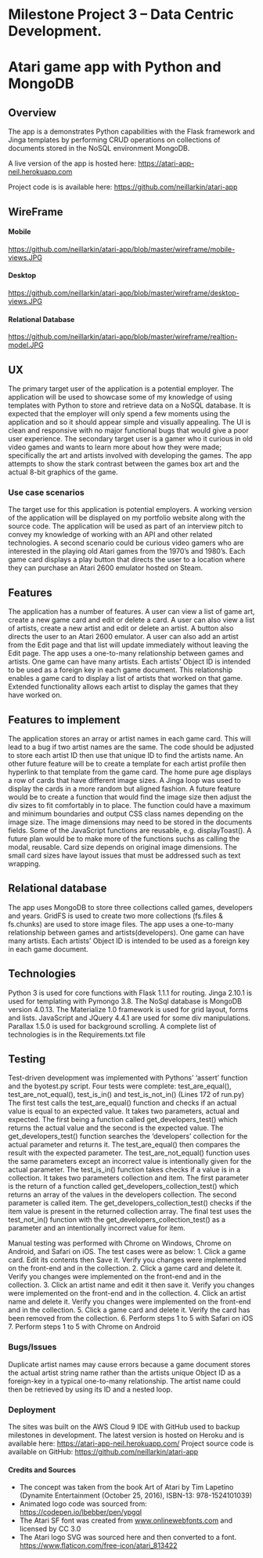# Milestone Project 3 – Data Centric Development.
# Atari game app with Python and MongoDB 

## Overview
The app is a demonstrates Python capabilities with the Flask framework and Jinga templates by performing CRUD operations on collections of documents stored in the NoSQL environment MongoDB. 

A live version of the app is hosted here: https://atari-app-neil.herokuapp.com

Project code is is available here: https://github.com/neillarkin/atari-app 

## WireFrame
#### Mobile
https://github.com/neillarkin/atari-app/blob/master/wireframe/mobile-views.JPG

#### Desktop
https://github.com/neillarkin/atari-app/blob/master/wireframe/desktop-views.JPG

#### Relational Database
https://github.com/neillarkin/atari-app/blob/master/wireframe/realtion-model.JPG

## UX
The primary target user of the application is a potential employer. The application will be used to showcase some of my knowledge of using templates with Python to store and retrieve data on a NoSQL database. It is expected that the employer will only spend a few moments using the application and so it should appear simple and visually appealing. The UI is clean and responsive with no major functional bugs that would give a poor user experience. The secondary target user is a gamer who it curious in old video games and wants to learn more about how they were made; specifically the art and artists involved with developing the games. The app attempts to show the stark contrast between the games box art and the actual 8-bit graphics of the game.

### Use case scenarios
The target use for this application is potential employers. A working version of the application will be displayed on my portfolio website along with the source code. The application will be used as part of an interview pitch to convey my knowledge of working with an API and other related technologies.
A second scenario could be curious video gamers who are interested in the playing old Atari games from the 1970’s and 1980’s. Each game card displays a play button that directs the user to a location where they can purchase an Atari 2600 emulator hosted on Steam.

## Features
The application has a number of features. A user can view a list of game art, create a new game card and edit or delete a card. A user can also view a list of artists, create a new artist  and edit or delete an artist. A button also directs the user to an Atari 2600 emulator.
A user can also add an artist from the Edit page and that list will update immediately without leaving the Edit page.
The app uses a one-to-many relationship between games and artists. One game can have many artists. Each artists’ Object ID is intended to be used as a foreign key in each game document.
This relationship enables a game card to display a list of artists that worked on that game. Extended functionality allows each artist to display the games that they have worked on. 

## Features to implement
The application stores an array or artist names in each game card. This will lead to a bug if two artist names are the same. The code should be adjusted to store each artist ID then use that unique ID to find the artists name.
An other future feature will be to create a template for each artist profile then hyperlink to that template from the game card. 
The home pure age displays a row of cards that have different image sizes. A Jinga loop was used to display the cards in a more random but aligned fashion. A future feature would be to create a function that would find the image size then adjust the div sizes to fit comfortably in to place. The function could have a maximum and minimum boundaries and output CSS class names depending on the image size. The image dimensions may need to be stored in the documents fields.
Some of the JavaScript functions are reusable, e.g. displayToast(). A future plan would be to make more of the functions suchs as calling the modal, reusable.
Card size depends on original image dimensions. The small card sizes have layout issues that must be addressed such as text wrapping.

## Relational database
The app uses MongoDB to store three collections called games, developers and years. GridFS is used to create two more collections (fs.files & fs.chunks) are used to store image files.
The app uses a one-to-many relationship between games and artists(developers). One game can have many artists. Each artists’ Object ID is intended to be used as a foreign key in each game document.

## Technologies
Python 3 is used for core functions with Flask 1.1.1 for routing. Jinga 2.10.1 is used for templating with Pymongo 3.8. The NoSql database is MongoDB version 4.0.13.
The Materialize 1.0 framework is used for grid layout, forms and lists. 
JavaScript and JQuery 4.4.1 are  used for some div manipulations. Parallax 1.5.0 is used for background scrolling.
A complete list of technologies is in the Requirements.txt file


## Testing
Test-driven development was implemented with Pythons’ ‘assert’ function and the byotest.py script. Four tests were complete: test_are_equal(), test_are_not_equal(), test_is_in() and test_is_not_in()
(Lines 172 of run.py) 
The first test calls the test_are_equal() function and checks if an actual value is equal to an expected value. It takes two parameters, actual and expected. The first being a function called get_developers_test() which returns the actual value and the second is the expected value. The get_developers_test() function searches the ‘developers’ collection for the actual parameter and returns it. The test_are_equal() then compares the result with the expected parameter. The test_are_not_equal()  function uses the same parameters except an incorrect value is intentionally given for the actual parameter. 
The test_is_in() function takes checks if a value is in a collection. It takes two parameters collection and item. The first parameter is the return of a function called get_developers_collection_test() which returns an array of the values in the developers collection. The second parameter is called item. The get_developers_collection_test() checks if the item value is present in the returned collection array. 
The final test uses the test_not_in() function with the get_developers_collection_test()  as a parameter and an intentionally incorrect value for item.

Manual testing was performed with Chrome on Windows, Chrome on Android, and Safari on iOS. The test cases were as below:
    1. Click a game card. Edit its contents then Save it. Verify you changes were implemented on the front-end and in the collection. 
    2. Click a game card and delete it. Verify you changes were implemented on the front-end and in the collection. 
    3.  Click an artist name and edit it then save it. Verify you changes were implemented on the front-end and in the collection. 
    4. Click an artist name and delete it. Verify you changes were implemented on the front-end and in the collection. 
    5. Click a game card and delete it. Verify the card has been removed from the collection.
    6. Perform steps 1 to 5 with Safari on iOS
    7. Perform steps 1 to 5 with Chrome on Android

### Bugs/Issues
Duplicate artist names may cause errors because a game document stores the actual artist string name rather than the artists unique Object ID as a foreign-key in a typical one-to-many relationship. The artist name could then be retrieved by using its ID  and a nested loop.

### Deployment
The sites was built on the AWS Cloud 9 IDE with GitHub used to backup milestones in development. 
The latest version is hosted on Heroku and is available here: https://atari-app-neil.herokuapp.com/ 
Project source code is available on GitHub: https://github.com/neillarkin/atari-app 

#### Credits and Sources
- The concept was taken from the book Art of Atari by Tim Lapetino (Dynamite Entertainment (October 25, 2016),  ISBN-13: 978-1524101039)
- Animated logo code was sourced from: https://codepen.io/lbebber/pen/ypgql
- The Atari SF font was created from www.onlinewebfonts.com and licensed by CC 3.0
- The Atari logo SVG was sourced here and then converted to a font. https://www.flaticon.com/free-icon/atari_813422

